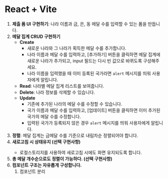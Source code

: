 # React + Vite

1. **제출 폼 UI 구현하기**: 나라 이름과 금, 은, 동 메달 수를 입력할 수 있는 폼을 만듭니다.
2. **메달 집계 CRUD 구현하기**
   - **Create**
     - 새로운 나라와 그 나라가 획득한 메달 수를 추가합니다.
     - 나라 이름과 메달 수를 입력하고, [추가하기] 버튼을 클릭하면 메달 집계에 새로운 나라가 추가되고, input 필드는 다시 빈 값으로 바뀌도록 구성해주세요.
     - 나라 이름을 입력했을 때 이미 등록된 국가라면 `alert` 메시지를 띄워 사용자에게 알립니다.
   - **Read**: 나라별 메달 집계 리스트를 보여줍니다.
   - **Delete**: 나라 정보를 삭제할 수 있습니다.
   - **Update**
     - 기존에 추가된 나라의 메달 수를 수정할 수 있습니다.
     - 국가 이름과 메달 수를 입력하고, [업데이트] 버튼을 클릭하면 이미 추가된 국가의 메달 수를 수정합니다.
     - 입력된 국가가 등록되지 않은 경우 `alert` 메시지를 띄워 사용자에게 알립니다.
3. **정렬**: 메달 집계는 금메달 수를 기준으로 내림차순 정렬되어야 합니다.
4. **새로고침 시 상태유지 (선택 구현사항)** <X>
   - 로컬스토리지를 사용하여 새로고침 시에도 화면 유지되도록 합니다.
5. **총 메달 개수순으로도 정렬이 가능하다. (선택 구현사항)**
6. **컴포넌트 구조는 자유롭게 구성합니다.**
   1. 컴포넌트 분리
